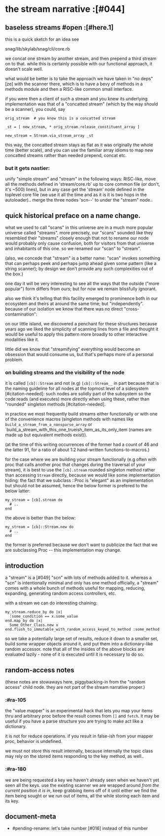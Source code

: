 # the stream narrative :[#044]


## baseless streams #open :[#here.1]

this is a quick sketch for an idea
see

  snag/lib/skylab/snag/cli/core.rb

we concat one stream by another stream, and then prepend a third stream on
to that. while this is certainly possible with our functional approach, it
doesn't scale well.

what would be better is to take the approach we have taken in "no deps" [ze]
with the scanner there, which is to have a bevy of methods in a methods
module and then a RISC-like common small interface.

if you were then a client of such a stream and you knew its underlying
implementation was that of a "concatted stream" (which by the way should
be a scanner), you could, say

    orig_stream  # you know this is a concatted stream

    _st = [ new_stream, * orig_stream.release_constituent_array ]

    new_stream = Stream.via_stream_array _st

this way, the concatted stream stays as flat as it was originally the whole
time (better scale), and you can use the familiar array idioms to map new
concatted streams rather than needed prepend, concat etc.




### but it gets nastier:

unify "simple stream" and "stream" in the following ways: RISC-like,
move all the methods defined in 'stream/core.rb' up to core common file
(or don't, it's ~500) lines), but in any case get the 'stream' node
defined in the toplevel core file (we use it all the time and as it
is it is two hops in the autoloader)..
merge the three nodes  'scn--' to under the "stream" node..











## quick historical preface on a name change.

what we used to call "scans" in this universe are in a much more popular
universe called "streams". more precisely, our "scans" sounded like they
resembled their "streams" closely enough that not to rename our node would
probably only cause confusion, both for visitors from that universe and
inhabitants of this one. so we renamed our "scan" to "stream".

(also, we concede that "stream" is a better name: "scan" invokes
something that can perhaps peek and perhaps jump ahead given some
pattern (like a string scanner); by design we don't provide any such
complexities out of the box.)

one day it will be very interesting to see all the ways that the outside
("more popular") form differs from ours; but for now we remain
blissfully ignorant.

also we think it's telling that this facility emerged to prominence both
in our ecosystem and theirs at around the same time; but "independently".
because of our isolation we know that there was no direct
"cross-contamination":

on our little island, we discovered a penchant for these structures because
years ago we liked the simplicity of scanning lines from a file and thought
it would be useful to apply this pattern more broadly to other interactive
modalities like it.

little did we know that "streamifying" everything would become an
obsession that would consume us, but that's perhaps more of a personal
problem.




### on building streams and the visibility of the node

it is called `[cb]::Stream` and not (e.g) `[cb]::Stream__` in part
because that is the naming guideline for all nodes at the topmost
level of a sidesystem [#citation-needed]: such nodes are solidly part
of the subsystem so the code reads (and executes) more directly when
using these, rather than "rounded" singleton methods [#citation-needed].

in practice we most frequently build streams either functionally
or with one of the convenience macros (singleton methods with names
like `build_a_stream_from_a_nonsparse_array` or
`build_a_stream_with_this_one_trueish_item_as_its_only_item (names are
made up but equivalent methods exist)).

(at the time of this writing occurrences of the former had a count
of 46 and the latter 91, for a ratio of about 1:2 hand-written
functions-to-macros.)

for the case where we are building your stream functionally (e.g
often with proc that calls another proc that changes during the
traversal of your stream), it is best to use the `[cb].stream` rounded
singleton method rather than accessing `Stream` directly, because we
would like some implementation hiding: the fact that we subclass
::Proc is "elegant" as an implementation but should not be assumed,
hence the below former is prefered to the below latter:

    my_stream = [cb].stream do
      # ..
    end

the above is better than the below:

    my_stream = [cb]::Stream.new do
      # ..
    end

the former is preferred because we don't want to publicize the fact
that we are subclassing Proc -- this implementation may change.




## introduction

a "stream" is a [#049] "scn" with lots of methods added to it. whereas a
"scn" is intentionally minimal and only has one method officially, a
"stream" comes with a whole bunch of methods useful for mapping,
reducing, expanding, generating random access controllers, etc.

with a stream we can do interesting chaining:

    my_stream.reduce_by do |x|
      :some_condition == x.some_value
    end.map_by do |x|
      Some_Other_Class.new x
    end.flush_to_immutable_with_random_access_keyed_to_method :some_method

so we take a potentially large set of results, reduce it down to a
smaller set, build some wrapper objects around it, and put them into a
dictionary-like random accessor. note that all of the insides of the
above blocks are evaluated lazily - none of it is executed until it is
necessary to do so.


## random-access notes

(these notes are stowaways here, piggybacking-in from the "random
access" child node. they are not part of the stream narrative proper.)


### :#ra-105

the "value mapper" is an experimental hack that lets you map your items
thru and arbitrary proc before the result comes from `[]` and `fetch`.
it may be useful if you have a parse structure you are trying to make
act like a dictionary.

it is not for reduce operations. if you result in false-ish from your
mapper proc, behavior is undefined.

we must not store this result internally, because internally the topic
class may rely on the stored items responding to the key method, as
well..




### :#ra-180

we are being requested a key we haven't already seen when we haven't
yet seen all the keys. use the existing scanner we are wrapped around
*from the current position it is in*, keep grabbing items off of it until
either we find the item being sought or we run out of items, all the while
storing each item and its key.



## document-meta

 - #pending-rename: let's take number [#016] instead of this number
